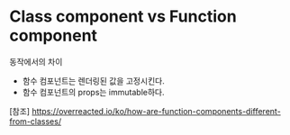 # Class component vs Function component

동작에서의 차이

- 함수 컴포넌트는 렌더링된 값을 고정시킨다.
- 함수 컴포넌트의 props는 immutable하다.

[참조]
https://overreacted.io/ko/how-are-function-components-different-from-classes/
